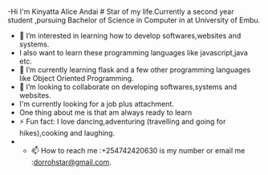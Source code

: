 -Hi I'm Kinyatta Alice Andai # Star of my life.Currently a second year student ,pursuing Bachelor of Science in Computer in at University of Embu.
- 👀 I’m interested in learning how to develop softwares,websites and systems.
- I also want to learn these programming languages like javascript,java etc.
- 🌱 I’m currently learning flask and a few other programming languages like Object Oriented Programming.
- 💞️ I’m looking to collaborate on developing softwares,systems and websites.
- I'm currently looking for a job plus attachment.
- One thing about me is that am always ready to learn
- ⚡ Fun fact: I love dancing,adventuring (travelling and going for hikes),cooking and laughing.
- - 📫 How to reach me :+254742420630 is my number or email me :dorrohstar@gmail.com.

<!---
KinyattaAndaiStar004/KinyattaAndaiStar004 is a ✨ special ✨ repository because its `README.md` (this file) appears on your GitHub profile.
You can click the Preview link to take a look at your changes.
--->
